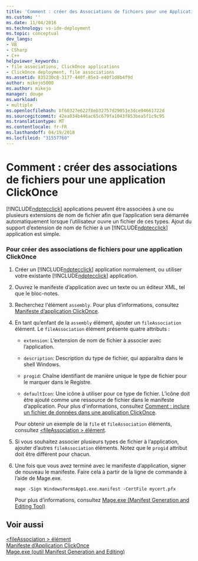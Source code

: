 ```yaml
---
title: 'Comment : créer des Associations de fichiers pour une Application ClickOnce | Documents Microsoft'
ms.custom: ''
ms.date: 11/04/2016
ms.technology: vs-ide-deployment
ms.topic: conceptual
dev_langs:
- VB
- CSharp
- C++
helpviewer_keywords:
- file associations, ClickOnce applications
- ClickOnce deployment, file associations
ms.assetid: 835230c8-3177-440f-85e3-e40f1d8b4f9d
author: mikejo5000
ms.author: mikejo
manager: douge
ms.workload:
- multiple
ms.openlocfilehash: bf60327e622f8eb32757d29051e3dce94661722d
ms.sourcegitcommit: 42ea834b446ac65c679fa1043f853bea5f1c9c95
ms.translationtype: MT
ms.contentlocale: fr-FR
ms.lasthandoff: 04/19/2018
ms.locfileid: "31557760"
---
```

# <a name="how-to-create-file-associations-for-a-clickonce-application"></a>Comment : créer des associations de fichiers pour une application ClickOnce
[!INCLUDE[ndptecclick](../deployment/includes/ndptecclick_md.md)] applications peuvent être associées à une ou plusieurs extensions de nom de fichier afin que l’application sera démarrée automatiquement lorsque l’utilisateur ouvre un fichier de ces types. Ajout du support d’extension de nom de fichier à un [!INCLUDE[ndptecclick](../deployment/includes/ndptecclick_md.md)] application est simple.  
  
### <a name="to-create-file-associations-for-a-clickonce-application"></a>Pour créer des associations de fichiers pour une application ClickOnce  
  
1.  Créer un [!INCLUDE[ndptecclick](../deployment/includes/ndptecclick_md.md)] application normalement, ou utiliser votre existante [!INCLUDE[ndptecclick](../deployment/includes/ndptecclick_md.md)] application.  
  
2.  Ouvrez le manifeste d’application avec un texte ou un éditeur XML, tel que le bloc-notes.  
  
3.  Recherchez l'élément `assembly`. Pour plus d’informations, consultez [Manifeste d’application ClickOnce](../deployment/clickonce-application-manifest.md).  
  
4.  En tant qu’enfant de la `assembly` élément, ajouter un `fileAssociation` élément. Le `fileAssociation` élément présente quatre attributs :  
  
    -   `extension`: L’extension de nom de fichier à associer avec l’application.  
  
    -   `description`: Description du type de fichier, qui apparaîtra dans le shell Windows.  
  
    -   `progid`: Chaîne identifiant de manière unique le type de fichier pour le marquer dans le Registre.  
  
    -   `defaultIcon`: Une icône à utiliser pour ce type de fichier. L’icône doit être ajouté comme une ressource de fichier dans le manifeste d’application. Pour plus d'informations, consultez [Comment : inclure un fichier de données dans une application ClickOnce](../deployment/how-to-include-a-data-file-in-a-clickonce-application.md).  
  
     Pour obtenir un exemple de la `file` et `fileAssociation` éléments, consultez [ \<fileAssociation > élément](../deployment/fileassociation-element-clickonce-application.md).  
  
5.  Si vous souhaitez associer plusieurs types de fichier à l’application, ajouter d’autres `fileAssociation` éléments. Notez que le `progid` attribut doit être différent pour chacun.  
  
6.  Une fois que vous avez terminé avec le manifeste d’application, signer de nouveau le manifeste. Faire cela à partir de la ligne de commande à l’aide de Mage.exe.  
  
     `mage -Sign WindowsFormsApp1.exe.manifest -CertFile mycert.pfx`  
  
     Pour plus d’informations, consultez [Mage.exe (Manifest Generation and Editing Tool)](/dotnet/framework/tools/mage-exe-manifest-generation-and-editing-tool)  
  
## <a name="see-also"></a>Voir aussi  
 [\<fileAssociation > élément](../deployment/fileassociation-element-clickonce-application.md)   
 [Manifeste d’Application ClickOnce](../deployment/clickonce-application-manifest.md)   
 [Mage.exe (outil Manifest Generation and Editing)](/dotnet/framework/tools/mage-exe-manifest-generation-and-editing-tool)